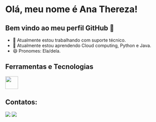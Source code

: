 # Olá, meu nome é Ana Thereza! 
## Bem vindo ao meu perfil GitHub 👋

- 🔭 Atualmente estou trabalhando com suporte técnico.
- 🌱 Atualmente estou aprendendo Cloud computing, Python e Java.
- 😄 Pronomes: Ela/dela.


## Ferramentas e Tecnologias

<img loading="lazy" src="https://cdn.jsdelivr.net/gh/devicons/devicon/icons/git/git-original.svg" src="https://cdn.jsdelivr.net/gh/devicons/devicon@latest/icons/mysql/mysql-original.svg" src="https://cdn.jsdelivr.net/gh/devicons/devicon@latest/icons/php/php-original.svg" src="https://cdn.jsdelivr.net/gh/devicons/devicon@latest/icons/python/python-original.svg" src="https://cdn.jsdelivr.net/gh/devicons/devicon@latest/icons/java/java-original.svg" src="https://cdn.jsdelivr.net/gh/devicons/devicon@latest/icons/javascript/javascript-original.svg"  src="https://cdn.jsdelivr.net/gh/devicons/devicon@latest/icons/csharp/csharp-original.svg"  src="https://cdn.jsdelivr.net/gh/devicons/devicon@latest/icons/css3/css3-original.svg"  src="https://cdn.jsdelivr.net/gh/devicons/devicon@latest/icons/html5/html5-original-wordmark.svg" width="40" height="40"/>






## Contatos:

<div>
<a href = "mailto:contato@seu-usuário-aqui"><img loading="lazy" src="https://img.shields.io/badge/Gmail-D14836?style=for-the-badge&logo=gmail&logoColor=white" target="_blank"></a>
<a href="https://www.linkedin.com/in/ana-thereza-oliveira-vasconcellos-motta-9b2585197" target="_blank"><img loading="lazy" src="https://img.shields.io/badge/-LinkedIn-%230077B5?style=for-the-badge&logo=linkedin&logoColor=white" target="_blank"></a>   
</div>
